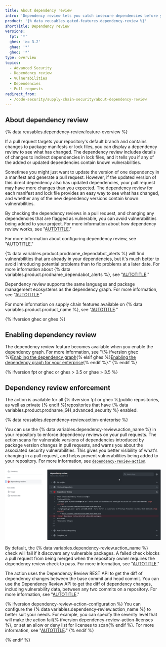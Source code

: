 ```yaml
---
title: About dependency review
intro: 'Dependency review lets you catch insecure dependencies before you introduce them to your environment, and provides information on license, dependents, and age of dependencies.'
product: '{% data reusables.gated-features.dependency-review %}'
shortTitle: Dependency review
versions:
  fpt: '*'
  ghes: '>= 3.2'
  ghae: '*'
  ghec: '*'
type: overview
topics:
  - Advanced Security
  - Dependency review
  - Vulnerabilities
  - Dependencies
  - Pull requests
redirect_from:
  - /code-security/supply-chain-security/about-dependency-review
---
```


## About dependency review

{% data reusables.dependency-review.feature-overview %}  

If a pull request targets your repository's default branch and contains changes to package manifests or lock files, you can display a dependency review to see what has changed. The dependency review includes details of changes to indirect dependencies in lock files, and it tells you if any of the added or updated dependencies contain known vulnerabilities.

Sometimes you might just want to update the version of one dependency in a manifest and generate a pull request. However, if the updated version of this direct dependency also has updated dependencies, your pull request may have more changes than you expected. The dependency review for each manifest and lock file provides an easy way to see what has changed, and whether any of the new dependency versions contain known vulnerabilities.

By checking the dependency reviews in a pull request, and changing any dependencies that are flagged as vulnerable, you can avoid vulnerabilities being added to your project. For more information about how dependency review works, see "[AUTOTITLE](/pull-requests/collaborating-with-pull-requests/reviewing-changes-in-pull-requests/reviewing-dependency-changes-in-a-pull-request)."

For more information about configuring dependency review, see "[AUTOTITLE](/code-security/supply-chain-security/understanding-your-software-supply-chain/configuring-dependency-review)."

{% data variables.product.prodname_dependabot_alerts %} will find vulnerabilities that are already in your dependencies, but it's much better to avoid introducing potential problems than to fix problems at a later date. For more information about {% data variables.product.prodname_dependabot_alerts %}, see "[AUTOTITLE](/code-security/dependabot/dependabot-alerts/about-dependabot-alerts#dependabot-alerts-for-vulnerable-dependencies)."

Dependency review supports the same languages and package management ecosystems as the dependency graph. For more information, see "[AUTOTITLE](/code-security/supply-chain-security/understanding-your-software-supply-chain/about-the-dependency-graph#supported-package-ecosystems)."

For more information on supply chain features available on {% data variables.product.product_name %}, see "[AUTOTITLE](/code-security/supply-chain-security/understanding-your-software-supply-chain/about-supply-chain-security)."

{% ifversion ghec or ghes %}
## Enabling dependency review

The dependency review feature becomes available when you enable the dependency graph. For more information, see "{% ifversion ghec %}[Enabling the dependency graph](/code-security/supply-chain-security/understanding-your-software-supply-chain/about-the-dependency-graph#enabling-the-dependency-graph){% elsif ghes %}[Enabling the dependency graph for your enterprise](/admin/code-security/managing-supply-chain-security-for-your-enterprise/enabling-the-dependency-graph-for-your-enterprise){% endif %}."
{% endif %}

{% ifversion fpt or ghec or ghes > 3.5 or ghae > 3.5 %}
## Dependency review enforcement

The action is available for all {% ifversion fpt or ghec %}public repositories, as well as private {% endif %}repositories that have {% data variables.product.prodname_GH_advanced_security %} enabled.

{% data reusables.dependency-review.action-enterprise %}

You can use the {% data variables.dependency-review.action_name %} in your repository to enforce dependency reviews on your pull requests. The action scans for vulnerable versions of dependencies introduced by package version changes in pull requests, and warns you about the associated security vulnerabilities. This gives you better visibility of what's changing in a pull request, and helps prevent vulnerabilities being added to your repository. For more information, see [`dependency-review-action`](https://github.com/actions/dependency-review-action).

![Screenshot of a workflow run that uses the Dependency review action.](/assets/images/help/graphs/dependency-review-action.png)

By default, the {% data variables.dependency-review.action_name %} check will fail if it discovers any vulnerable packages. A failed check blocks a pull request from being merged when the repository owner requires the dependency review check to pass. For more information, see "[AUTOTITLE](/repositories/configuring-branches-and-merges-in-your-repository/defining-the-mergeability-of-pull-requests/about-protected-branches#require-status-checks-before-merging)."

The action uses the Dependency Review REST API to get the diff of dependency changes between the base commit and head commit. You can use the Dependency Review API to get the diff of dependency changes, including vulnerability data, between any two commits on a repository. For more information, see "[AUTOTITLE](/rest/dependency-graph#dependency-review)."

{% ifversion dependency-review-action-configuration %}
You can configure the {% data variables.dependency-review.action_name %} to better suit your needs. For example, you can specify the severity level that will make the action fail{% ifversion dependency-review-action-licenses %}, or set an allow or deny list for licenses to scan{% endif %}. For more information, see "[AUTOTITLE](/code-security/supply-chain-security/understanding-your-software-supply-chain/configuring-dependency-review#configuring-the-dependency-review-github-action)." 
{% endif %}

{% endif %}

